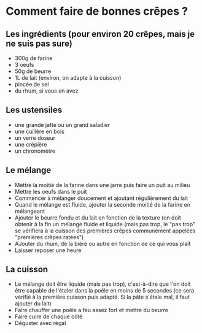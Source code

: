 # Comment faire de bonnes crêpes ?

## Les ingrédients (pour environ 20 crêpes, mais je ne suis pas sure)

- 300g de farine
- 3 oeufs
- 50g de beurre
- 1L de lait (environ, on adapte à la cuisson)
- pincée de sel
- du rhum, si vous en avez

## Les ustensiles

- une grande jatte ou un grand saladier
- une cuillère en bois
- un verre doseur
- une crépière
- un chronomètre

## Le mélange

- Mettre la moitié de la farine dans une jarre puis faire un puit au milieu
- Mettre les oeufs dans le puit
- Commencer à mélanger doucement et ajoutant régulièrement du lait
- Quand le mélange est fluide, ajouter la seconde moitié de la farine en mélangeant
- Ajouter le beurre fondu et du lait en fonction de la texture (on doit obtenir à la fin un mélange fluide et liquide (mais pas trop, le "pas trop" se vérifiera à la cuisson des premières crêpes communément appelées "premières crêpes ratées")
- AJouter du rhum, de la bière ou autre en fonction de ce qui vous plaît
- Laisser reposer une heure

## La cuisson

- Le mélange doit être liquide (mais pas trop), c'est-à-dire que l'on doit être capable de l'étaler dans la poêle en moins de 5 secondes (ce sera vérifié à la première cuisson puis adapté. Si la pâte s'étale mal, il faut ajouter du lait)
- Faire chauffer une poêle a feu assez fort et mettre du beurre
- Faire cuire de chaque côté
- Déguster avec régal